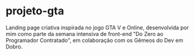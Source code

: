 # projeto-gta
Landing page criativa inspirada no jogo GTA V e Online, desenvolvida por mim como parte da semana intensiva de front-end "Do Zero ao Programador Contratado", em colaboração com os Gêmeos do Dev em Dobro.
